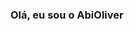 ### Olá, eu sou o AbiOliver
<!--
- 🔭 Hoje, sou estudante de ADS - Fatec Carapicuíba
- 🌱 Estudando JavaScript
- 💬 Ask me about ...
- 😄 Ele/Dele
- ⚡ Fun fact: ...
-->
